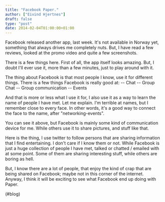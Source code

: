 ```yaml
---
title: "Facebook Paper."
author: ["Eivind Hjertnes"]
draft: false
type: "post"
date: 2014-02-04T01:00:00+01:00
---
```


Facebook released another app, last week. It's not available in Norway
yet, something that always drives me completely nuts. But, I have read a
few reviews, looked at the promo video and quite a few screenshots.

There is a few things here. First of all, the app itself looks amazing.
But, I doubt I'll ever use it, more than a few minutes, just to play
around with it.

The thing about Facebook is that most people I know, use it for
different things. There is a few things Facebook is really good at: --
Chat -- Group Chat -- Group communication -- Events

And that is more or less what I use it for, I also use it as a way to
learn the name of people I have met. Let me explain. I'm terrible at
names, but I remember close to every face. In other words, it's a good
way to connect the face to the name, after "networking-events".

You can see it above, but Facebook is mainly some kind of communication
device for me. While others use it to share pictures, and stuff like
that.

Here is the thing, I use twitter to follow persons that are sharing
information that I find entertaining. I don't care if I know them or
not. While Facebook is just a huge collection of people I have met,
talked or chatted / emailed with at some point. Some of them are sharing
interesting stuff, while others are boring as hell.

But, I know there are a lot of people, that enjoy the kind of crap that
are being shared on Facebook; maybe not in this corner of the internet.
Anyway, I think it will be exciting to see what Facebook end up doing
with Paper.

(#blog)
